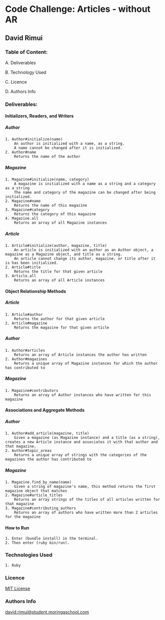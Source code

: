 #  Code Challenge: Articles - without AR

## David Rimui


### Table of Content:

A. Deliverables

B. Technology Used

C. Licence

D. Authors Info


### Deliverables:

#### Initializers, Readers, and Writers

##### Author

    1. Author#initialize(name)
        An author is initialized with a name, as a string.
        A name cannot be changed after it is initialized.
    2. Author#name
        Returns the name of the author

##### Magazine

    1. Magazine#initialize(name, category)
        A magazine is initialized with a name as a string and a category as a string
        The name and category of the magazine can be changed after being initialized.
    2. Magazine#name
        Returns the name of this magazine
    3. Magazine#category
        Returns the category of this magazine
    4. Magazine.all
        Returns an array of all Magazine instances

##### Article
    1. Article#initialize(author, magazine, title)
        An article is initialized with an author as an Author object, a magazine as a Magazine object, and title as a string.
        An article cannot change its author, magazine, or title after it is has been initialized.
    2. Article#title
        Returns the title for that given article
    3. Article.all
        Returns an array of all Article instances

#### Object Relationship Methods

##### Article

    1. Article#author
        Returns the author for that given article
    2. Article#magazine
        Returns the magazine for that given article

##### Author
    1. Author#articles
        Returns an array of Article instances the author has written
    2. Author#magazines
        Returns a unique array of Magazine instances for which the author has contributed to

##### Magazine
    1. Magazine#contributors
        Returns an array of Author instances who have written for this magazine

#### Associations and Aggregate Methods

##### Author
    1. Author#add_article(magazine, title)
        Given a magazine (as Magazine instance) and a title (as a string), creates a new Article instance and associates it with that author and that magazine.
    2. Author#topic_areas
        Returns a unique array of strings with the categories of the magazines the author has contributed to

##### Magazine
    1. Magazine.find_by_name(name)
        Given a string of magazine's name, this method returns the first magazine object that matches
    2. Magazine#article_titles
        Returns an array strings of the titles of all articles written for that magazine
    3. Magazine#contributing_authors
        Returns an array of authors who have written more than 2 articles for the magazine


#### How to Run
    1. Enter (bundle install) in the terminal.
    2. Then enter (ruby bin/run).

### Technologies Used
    1. Ruby


### Licence

[MIT License](https://github.com/DavidRimui/Phase-3-Challenge/blob/main/LICENSE)


### Authors Info
david.rimui@student.moringaschool.com
